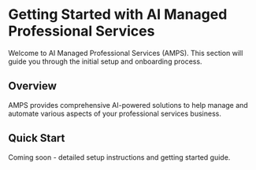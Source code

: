 # Getting Started with AI Managed Professional Services

Welcome to AI Managed Professional Services (AMPS). This section will guide you through the initial setup and onboarding process.

## Overview

AMPS provides comprehensive AI-powered solutions to help manage and automate various aspects of your professional services business.

## Quick Start

Coming soon - detailed setup instructions and getting started guide. 